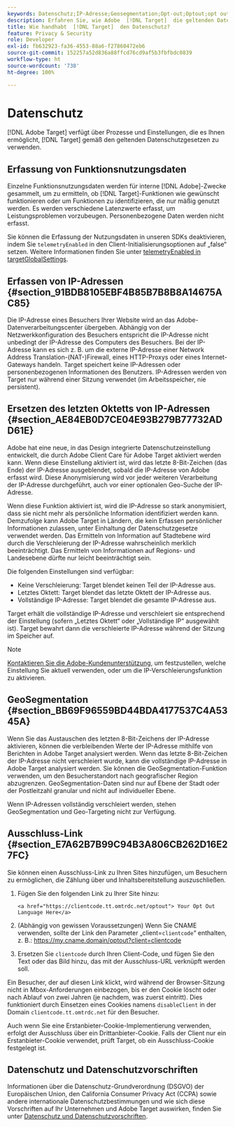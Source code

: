 ```yaml
---
keywords: Datenschutz;IP-Adresse;Geosegmentation;Opt-out;Optout;opt out;Datenschutz;gesetzliche Bestimmungen;DSGVO;ccpa
description: Erfahren Sie, wie Adobe  [!DNL Target]  die geltenden Datenschutzgesetze, einschließlich jener zur Erfassung und Verarbeitung von IP-Adressen, und die Bestimmungen zum Opt-out erfüllt.
title: Wie handhabt  [!DNL Target]  den Datenschutz?
feature: Privacy & Security
role: Developer
exl-id: fb632923-fa36-4553-88a6-f27860472eb6
source-git-commit: 152257a52d836a88ffcd76cd9af5b3fbfbdc0839
workflow-type: ht
source-wordcount: '738'
ht-degree: 100%

---
```


# Datenschutz

[!DNL Adobe Target] verfügt über Prozesse und Einstellungen, die es Ihnen ermöglicht, [!DNL Target] gemäß den geltenden Datenschutzgesetzen zu verwenden.

## Erfassung von Funktionsnutzungsdaten

Einzelne Funktionsnutzungsdaten werden für interne [!DNL Adobe]-Zwecke gesammelt, um zu ermitteln, ob [!DNL Target]-Funktionen wie gewünscht funktionieren oder um Funktionen zu identifizieren, die nur mäßig genutzt werden. Es werden verschiedene Latenzwerte erfasst, um Leistungsproblemen vorzubeugen. Personenbezogene Daten werden nicht erfasst.

Sie können die Erfassung der Nutzungsdaten in unseren SDKs deaktivieren, indem Sie `telemetryEnabled` in den Client-Initialisierungsoptionen auf „false“ setzen. Weitere Informationen finden Sie unter [telemetryEnabled in targetGlobalSettings](/help/main/c-implementing-target/c-implementing-target-for-client-side-web/targetgobalsettings.md#telemetry).

## Erfassen von IP-Adressen {#section_91BDB8105EBF4B85B7B8B8A14675AC85}

Die IP-Adresse eines Besuchers Ihrer Website wird an das Adobe-Datenverarbeitungscenter übergeben. Abhängig von der Netzwerkkonfiguration des Besuchers entspricht die IP-Adresse nicht unbedingt der IP-Adresse des Computers des Besuchers. Bei der IP-Adresse kann es sich z. B. um die externe IP-Adresse einer Network Address Translation-(NAT-)Firewall, eines HTTP-Proxys oder eines Internet-Gateways handeln. Target speichert keine IP-Adressen oder personenbezogenen Informationen des Benutzers. IP-Adressen werden von Target nur während einer Sitzung verwendet (im Arbeitsspeicher, nie persistent).

## Ersetzen des letzten Oktetts von IP-Adressen {#section_AE84EB0D7CE04E93B279B77732ADD61E}

Adobe hat eine neue, in das Design integrierte Datenschutzeinstellung entwickelt, die durch Adobe Client Care für Adobe Target aktiviert werden kann. Wenn diese Einstellung aktiviert ist, wird das letzte 8-Bit-Zeichen (das Ende) der IP-Adresse ausgeblendet, sobald die IP-Adresse von Adobe erfasst wird. Diese Anonymisierung wird vor jeder weiteren Verarbeitung der IP-Adresse durchgeführt, auch vor einer optionalen Geo-Suche der IP-Adresse.

Wenn diese Funktion aktiviert ist, wird die IP-Adresse so stark anonymisiert, dass sie nicht mehr als persönliche Information identifiziert werden kann. Demzufolge kann Adobe Target in Ländern, die kein Erfassen persönlicher Informationen zulassen, unter Einhaltung der Datenschutzgesetze verwendet werden. Das Ermitteln von Information auf Stadtebene wird durch die Verschleierung der IP-Adresse wahrscheinlich merklich beeinträchtigt. Das Ermitteln von Informationen auf Regions- und Landesebene dürfte nur leicht beeinträchtigt sein.

Die folgenden Einstellungen sind verfügbar:

* Keine Verschleierung: Target blendet keinen Teil der IP-Adresse aus.
* Letztes Oktett: Target blendet das letzte Oktett der IP-Adresse aus.
* Vollständige IP-Adresse: Target blendet die gesamte IP-Adresse aus.

Target erhält die vollständige IP-Adresse und verschleiert sie entsprechend der Einstellung (sofern „Letztes Oktett“ oder „Vollständige IP“ ausgewählt ist). Target bewahrt dann die verschleierte IP-Adresse während der Sitzung im Speicher auf.

>[!NOTE]
>
>[Kontaktieren Sie die Adobe-Kundenunterstützung](/help/main/cmp-resources-and-contact-information.md#reference_ACA3391A00EF467B87930A450050077C), um festzustellen, welche Einstellung Sie aktuell verwenden, oder um die IP-Verschleierungsfunktion zu aktivieren.

## GeoSegmentation {#section_BB69F96559BD44BDA4177537C4A5345A}

Wenn Sie das Austauschen des letzten 8-Bit-Zeichens der IP-Adresse aktivieren, können die verbleibenden Werte der IP-Adresse mithilfe von Berichten in Adobe Target analysiert werden. Wenn das letzte 8-Bit-Zeichen der IP-Adresse nicht verschleiert wurde, kann die vollständige IP-Adresse in Adobe Target analysiert werden. Sie können die GeoSegmentation-Funktion verwenden, um den Besucherstandort nach geografischer Region abzugrenzen. GeoSegmentation-Daten sind nur auf Ebene der Stadt oder der Postleitzahl granular und nicht auf individueller Ebene.

Wenn IP-Adressen vollständig verschleiert werden, stehen GeoSegmentation und Geo-Targeting nicht zur Verfügung.

## Ausschluss-Link {#section_E7A62B7B99C94B3A806CB262D16E27FC}

Sie können einen Ausschluss-Link zu Ihren Sites hinzufügen, um Besuchern zu ermöglichen, die Zählung über und Inhaltsbereitstellung auszuschließen.

1. Fügen Sie den folgenden Link zu Ihrer Site hinzu:

   `<a href="https://clientcode.tt.omtrdc.net/optout"> Your Opt Out Language Here</a>`

1. (Abhängig von gewissen Voraussetzungen) Wenn Sie CNAME verwenden, sollte der Link den Parameter „client=`clientcode`“ enthalten, z. B.: https://my.cname.domain/optout?client=clientcode

1. Ersetzen Sie `clientcode` durch Ihren Client-Code, und fügen Sie den Text oder das Bild hinzu, das mit der Ausschluss-URL verknüpft werden soll.

Ein Besucher, der auf diesen Link klickt, wird während der Browser-Sitzung nicht in Mbox-Anforderungen einbezogen, bis er den Cookie löscht oder nach Ablauf von zwei Jahren (je nachdem, was zuerst eintritt). Dies funktioniert durch Einsetzen eines Cookies namens `disableClient` in der Domain `clientcode.tt.omtrdc.net` für den Besucher.

Auch wenn Sie eine Erstanbieter-Cookie-Implementierung verwenden, erfolgt der Ausschluss über ein Drittanbieter-Cookie. Falls der Client nur ein Erstanbieter-Cookie verwendet, prüft Target, ob ein Ausschluss-Cookie festgelegt ist.

## Datenschutz und Datenschutzvorschriften

Informationen über die Datenschutz-Grundverordnung (DSGVO) der Europäischen Union, den California Consumer Privacy Act (CCPA) sowie andere internationale Datenschutzbestimmungen und wie sich diese Vorschriften auf Ihr Unternehmen und Adobe Target auswirken, finden Sie unter [Datenschutz und Datenschutzvorschriften](/help/main/c-implementing-target/c-considerations-before-you-implement-target/c-privacy/cmp-privacy-and-general-data-protection-regulation.md).
